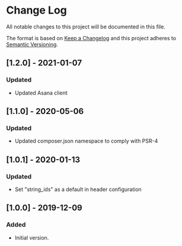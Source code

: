 # Change Log
All notable changes to this project will be documented in this file.

The format is based on [Keep a Changelog](http://keepachangelog.com/)
and this project adheres to [Semantic Versioning](http://semver.org/).

## [1.2.0] - 2021-01-07
### Updated
- Updated Asana client

## [1.1.0] - 2020-05-06
### Updated
- Updated composer.json namespace to comply with PSR-4

## [1.0.1] - 2020-01-13
### Updated
- Set "string_ids" as a default in header configuration

## [1.0.0] - 2019-12-09
### Added
- Initial version.

